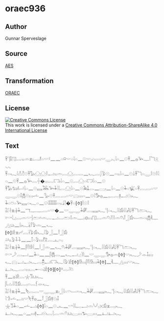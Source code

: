 # oraec936

## Author

Gunnar Sperveslage

## Source

[AES](https://github.com/simondschweitzer/aes)

## Transformation

[ORAEC](https://oraec.github.io/)

## License

<a rel="license" href="http://creativecommons.org/licenses/by-sa/4.0/"><img alt="Creative Commons License" style="border-width:0" src="https://i.creativecommons.org/l/by-sa/4.0/88x31.png" /></a><br />This work is licensed under a <a rel="license" href="http://creativecommons.org/licenses/by-sa/4.0/">Creative Commons Attribution-ShareAlike 4.0 International License</a>

## Text

𓋹𓊹𓄤𓉔𓂋𓏭𓏛𓁷𓏤𓐙𓁦𓏏𓎟𓍲𓈖𓈖𓏏𓍶𓎟𓏏𓇋𓏏𓈖𓇳𓎟𓊪𓏏𓇯𓎟𓇾𓏤𓈅𓇋𓏏𓈖𓇳𓋹𓈖𓐍𓅨𓊃𓌉𓆓𓇶𓈅𓈅<br>
𓋹𓏏𓆑𓇋𓀭𓀯𓇳𓋹𓅃𓈌𓈌𓎛𓂝𓏭𓏛𓐛𓈌𓐛𓂋𓈖𓆑𓐛𓆄𓅱𓇳𓈖𓏏𓏭𓇋𓏏𓈖𓇳𓏙𓋹𓆓𓏏𓇾𓎛𓇳𓎛𓇋𓏏𓈖𓇳𓋹𓈖𓐍𓅨𓂋𓏶�𓏥𓐛𓉐𓏤𓇋𓏏𓈖𓇳𓐛𓈌𓏏𓉐𓇋𓏏𓈖𓇳<br>
𓋹𓅃𓃒𓂡𓇋𓏏𓈖𓇳𓈘𓅒𓅨𓇓𓇋𓇋𓐛𓈌𓇋𓏏𓈖𓇳𓅉𓍞𓂋𓈖𓈀𓏤𓈖𓇋𓏏𓈖𓇳𓇓𓏏𓆤𓏏𓋹𓐛𓐙𓏏𓎟𓇾𓇾𓇳𓄤𓆣𓇳𓏥𓌡𓈖𓅭𓇳𓋹𓐛𓐙𓏏𓎟𓈍𓏥𓏏𓈖𓇳𓇋𓅜𓐍𓈖𓉻𓐛𓊢𓂝𓇳𓏤𓆑<br>
𓇓𓏏𓈞𓏏𓅨𓈘𓏏𓆑𓏏𓈖𓇳𓇋𓄤𓄤𓄤𓄤𓄤𓏏𓏭𓇍𓍘�𓋹𓏏[⯑]𓎛𓇳𓎛<br>
𓅷𓋽𓁷𓏤𓋀𓇓𓈖𓄓𓊃𓊃𓐛𓏏𓎟�𓈖𓎟𓇾𓇾𓇓𓏞𓐙𓈘𓏤𓆑𓊹𓏏𓆑𓇋𓇋𓀁𓇋𓇋𓀻𓄙𓋹𓆓𓂧𓆑<br>
𓏌𓎡𓇋𓈎𓂋𓏛𓎟𓐪𓂧𓏌𓏛𓐛𓂝𓂋𓂧𓎛𓏛𓊃𓊪𓊗𓏥𓉔𓂋𓏛𓄣𓏤𓎝𓎛𓏛𓄣𓏤𓍋𓃀𓀁𓄑𓏛𓏏𓏤𓆣𓌞𓊃𓂻𓂓𓏤𓈖𓍛𓏤𓆑𓏇𓍋𓅱𓏛𓈖𓆑<br>
[⯑]𓀀𓁷𓏤𓄔𓐛𓌢𓅱𓀁𓆑𓇋𓅱𓃀𓈖𓍋𓃀𓀁<br>
𓄖𓏭𓅱𓇑𓇑𓈖𓈖𓎿𓏏𓅱𓏥𓀗𓐛𓊵𓏏𓊪<br>
𓅷𓋽𓁷𓏤𓋀𓇓𓈖𓋴𓍋𓀙𓌉𓈖𓌉𓃀𓏛𓈖𓆑𓄣𓏤𓇓𓏞𓐙𓈘𓏤𓆑𓊹𓏏𓆑𓇋𓇋𓀁𓇋𓇋𓀻𓄙𓋹𓆓𓂧𓆑<br>
𓏌𓎡𓌳𓐙𓂝𓈖𓇓𓏏𓈖𓈖𓋴𓆣𓂋𓈖𓆑𓂝𓈎𓌙𓌙𓈖𓎟𓇾𓇾𓅜𓐍𓏛[⯑]𓎟𓏤𓆑𓌳𓁹𓄤𓏤𓏥𓆑𓈍𓂝𓂝𓆑𓐛𓉥𓂝𓉐𓆑𓇋𓅱𓀀[⯑]𓀙𓏥𓋴𓍋𓀙𓏥𓇓[⯑]𓈖𓌞𓊃𓂻𓏥𓎟𓏤𓆑<br>
𓂞𓆑𓐙𓏏𓏥𓐛𓄡𓏏𓏤𓀀[⯑][⯑]𓎼𓂋𓍅<br>
𓋹𓈖𓐍𓀀𓐛𓇼𓀢𓂓𓏤𓆑<br>
𓋴𓐟𓇋𓇋𓄈𓀁𓐛𓊪𓏏𓂋𓆴𓁺𓆑<br>
𓅷𓋽𓁷𓏤𓋀𓇓𓈖𓌸𓂋𓂋𓎟𓇾𓇾𓁷𓏤𓃀𓇋𓏏𓎺𓄑𓏛𓆑𓇓𓏞𓐙𓈘𓏤𓆑𓊹𓏏𓆑𓇋𓇋𓀁𓇋𓇋𓀻𓄙𓋹𓆓𓂧𓆑<br>
𓇋𓀞𓌡𓂝𓏤𓎟𓌸𓋹𓐍𓈖𓍋𓃀𓀁𓊢𓇳𓏤𓄤<br>
𓇼𓀢𓇓𓏏𓈖𓌡𓂝𓏤[⯑]𓇋𓏏𓈖𓇳𓂜𓈖𓎡𓇋𓇋𓉻𓂝𓏛𓄋𓊪𓏴𓀁𓁷𓂋𓏤𓆑<br>
𓂞𓆑𓈖𓏏𓈖𓏥𓊢𓂝𓇳𓏤𓐛𓇛𓐛𓏛𓄣𓏤𓂓𓏤𓈀𓏥𓅧𓈀𓏥𓈖𓂞𓂞𓆑<br>

